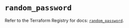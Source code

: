 # `random_password`

Refer to the Terraform Registry for docs: [`random_password`](https://registry.terraform.io/providers/hashicorp/random/3.6.2/docs/resources/password).

